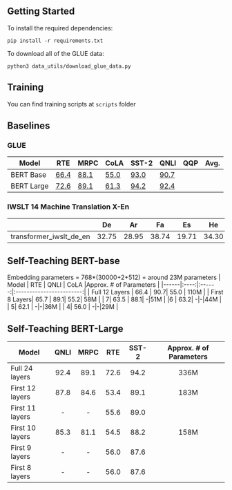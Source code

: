 ## Getting Started

To install the required dependencies:

`pip install -r requirements.txt`

To download all of the GLUE data: 

`python3 data_utils/download_glue_data.py`

## Training
You can find training scripts at `scripts` folder

## Baselines

### GLUE

| Model     | RTE   | MRPC | CoLA | SST-2 |QNLI  | QQP | Avg. |
|-----------|-------|-------|------|-------|------|-----| ---- |
| BERT Base |  [66.4](https://wandb.ai/dogtooooth/bert-glue-distillation/runs/tqzux47h) |  [88.1](https://wandb.ai/dogtooooth/bert-glue-distillation/runs/7i9jk5x7) | [55.0](https://wandb.ai/dogtooooth/bert-glue-distillation/runs/5t6wzhx0) | [93.0](https://wandb.ai/dogtooooth/bert-glue-distillation/runs/tqzux47h)  | [90.7](https://wandb.ai/dogtooooth/bert-glue-distillation/runs/w5xy7qj5) |     |      |
| BERT Large| [72.6](https://wandb.ai/dogtooooth/bert-large-glue-distillation/runs/ieidolnr)      | [89.1](https://wandb.ai/dogtooooth/bert-large-glue-distillation/runs/6y3nieqs)     |  [61.3](https://wandb.ai/dogtooooth/bert-large-glue-distillation/runs/abwmwqi2)    |  [94.2](https://wandb.ai/dogtooooth/bert-large-glue-distillation/runs/0it7ycbr)     | [92.4](https://wandb.ai/dogtooooth/bert-large-glue-distillation/runs/tjkd4zj9/)    |     |      |

### IWSLT 14 Machine Translation X-En
|   | De | Ar | Fa | Es | He |
|---|:--:|:--:|:--:|:--:|:--:|
|transformer_iwslt_de_en | 32.75 | 28.95 | 38.74| 19.71| 34.30|

## Self-Teaching BERT-base
Embedding parameters = 768*(30000+2+512) = around 23M parameters 
| Model  | RTE | QNLI | CoLA |Approx. # of Parameters  |
|------|:----:|:------:|:------------------------:|
| Full 12 Layers  | 66.4 | 90.7| 55.0 |          110M          |
| First 8 Layers| 65.7  | 89.1|  55.2| 58M |
| 7| 63.5 | 88.1| -|51M |
|6 | 63.2| -|-|44M | 
| 5| 62.1 | -|-|36M | 
| 4| 56.0 | -|-|29M |


## Self-Teaching BERT-Large

| Model| QNLI | MRPC | RTE | SST-2 | Approx. # of Parameters |
|------|:----:|:----:|:----:|:----:|:----------------------:|
| Full 24 layers |  92.4 | 89.1 | 72.6 | 94.2 | 336M |
| First 12 layers|  87.8  | 84.6 | 53.4 | 89.1 | 183M |
| First 11 layers | - | - | 55.6 | 89.0 |  |
| First 10 layers |  85.3  | 81.1 | 54.5 | 88.2 | 158M |
| First 9 layers | - | - | 56.0 | 87.6 |  |
| First 8 layers | - | - | 56.0 | 87.6 |  |



    
